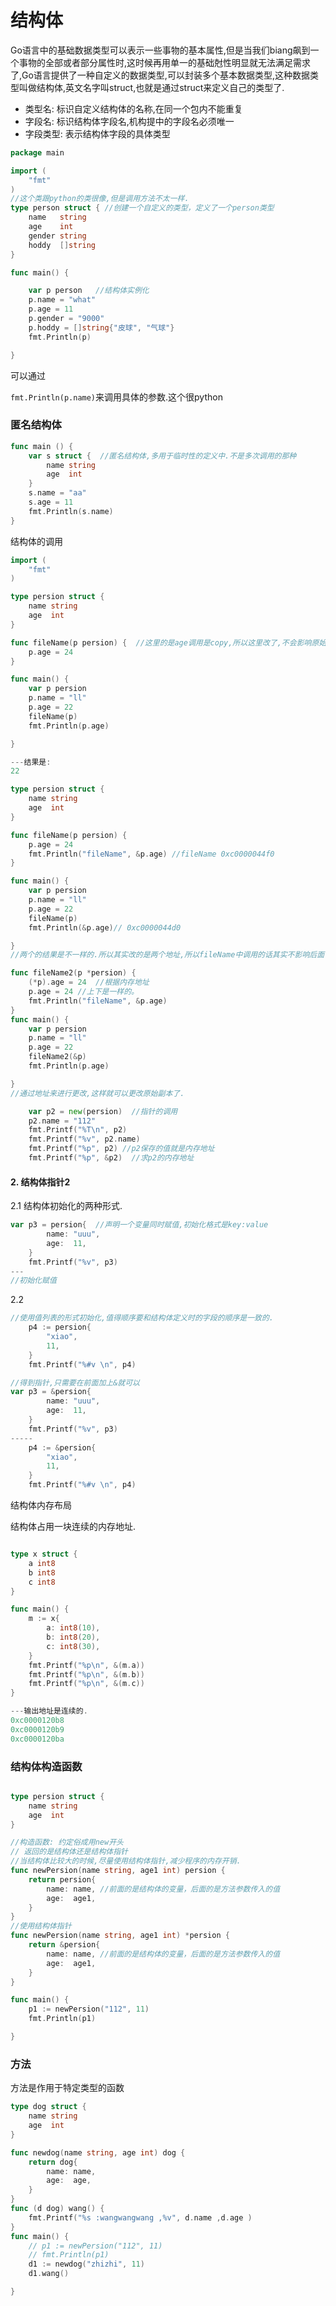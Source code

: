 # 结构体

Go语言中的基础数据类型可以表示一些事物的基本属性,但是当我们biang飙到一个事物的全部或者部分属性时,这时候再用单一的基础尅性明显就无法满足需求了,Go语言提供了一种自定义的数据类型,可以封装多个基本数据类型,这种数据类型叫做结构体,英文名字叫struct,也就是通过struct来定义自己的类型了.



* 类型名: 标识自定义结构体的名称,在同一个包内不能重复
* 字段名: 标识结构体字段名,机构提中的字段名必须唯一
* 字段类型: 表示结构体字段的具体类型

```go
package main

import (
	"fmt"
)
//这个类跟python的类很像,但是调用方法不太一样.
type person struct { //创建一个自定义的类型，定义了一个person类型
	name   string
	age    int
	gender string
	hoddy  []string
}

func main() {

	var p person   //结构体实例化
	p.name = "what"
	p.age = 11
	p.gender = "9000"
	p.hoddy = []string{"皮球", "气球"}
	fmt.Println(p)

}
```

可以通过

`fmt.Println(p.name)`来调用具体的参数.这个很python

### 匿名结构体

```go
func main () {  
	var s struct {  //匿名结构体,多用于临时性的定义中.不是多次调用的那种
		name string
		age  int
	}
	s.name = "aa"
	s.age = 11
	fmt.Println(s.name)
}

```

结构体的调用

```go
import (
	"fmt"
)

type persion struct {
	name string
	age  int
}

func fileName(p persion) {  //这里的是age调用是copy,所以这里改了,不会影响原始的初始化
	p.age = 24
}

func main() {
	var p persion
	p.name = "ll"
	p.age = 22
	fileName(p)
	fmt.Println(p.age)

}

---结果是:
22 	
```

```go
type persion struct {
	name string
	age  int
}

func fileName(p persion) {
	p.age = 24
	fmt.Println("fileName", &p.age) //fileName 0xc0000044f0
}

func main() {
	var p persion
	p.name = "ll"
	p.age = 22
	fileName(p)
	fmt.Println(&p.age)// 0xc0000044d0

}
//两个的结果是不一样的.所以其实改的是两个地址,所以fileName中调用的话其实不影响后面.
```

```go
func fileName2(p *persion) {
    (*p).age = 24  //根据内存地址
    p.age = 24 //上下是一样的。
	fmt.Println("fileName", &p.age)
}
func main() {
	var p persion
	p.name = "ll"
	p.age = 22
	fileName2(&p)
	fmt.Println(p.age)

}
//通过地址来进行更改,这样就可以更改原始副本了.
```

``` go
	var p2 = new(persion)  //指针的调用
	p2.name = "112"
	fmt.Printf("%T\n", p2)
	fmt.Printf("%v", p2.name)
	fmt.Printf("%p", p2) //p2保存的值就是内存地址
	fmt.Printf("%p", &p2)  //求p2的内存地址
```

#### 2. 结构体指针2

2.1 结构体初始化的两种形式.

```go
var p3 = persion{  //声明一个变量同时赋值,初始化格式是key:value
		name: "uuu",
		age:  11,
	}
	fmt.Printf("%v", p3)
---
//初始化赋值

```

2.2 

```go
//使用值列表的形式初始化,值得顺序要和结构体定义时的字段的顺序是一致的.
	p4 := persion{
		"xiao",
		11,
	}
	fmt.Printf("%#v \n", p4)

```

```go
//得到指针,只需要在前面加上&就可以
var p3 = &persion{  
		name: "uuu",
		age:  11,
	}
	fmt.Printf("%v", p3)
-----
	p4 := &persion{
		"xiao",
		11,
	}
	fmt.Printf("%#v \n", p4)
```

结构体内存布局

结构体占用一块连续的内存地址.

```go

type x struct {
	a int8
	b int8
	c int8
}

func main() {
	m := x{
		a: int8(10),
		b: int8(20),
		c: int8(30),
	}
	fmt.Printf("%p\n", &(m.a))
	fmt.Printf("%p\n", &(m.b))
	fmt.Printf("%p\n", &(m.c))
}

---输出地址是连续的.
0xc0000120b8
0xc0000120b9
0xc0000120ba
```





### 结构体构造函数

```go

type persion struct {
	name string
	age  int
}

//构造函数: 约定俗成用new开头
// 返回的是结构体还是结构体指针
//当结构体比较大的时候,尽量使用结构体指针,减少程序的内存开销.
func newPersion(name string, age1 int) persion {
	return persion{
		name: name, //前面的是结构体的变量，后面的是方法参数传入的值
		age:  age1,
	}
}
//使用结构体指针
func newPersion(name string, age1 int) *persion {
	return &persion{
		name: name, //前面的是结构体的变量，后面的是方法参数传入的值
		age:  age1,
	}
}

func main() {
	p1 := newPersion("112", 11)
	fmt.Println(p1)

}
```

### 方法

方法是作用于特定类型的函数

```go
type dog struct {
	name string
	age  int
}

func newdog(name string, age int) dog {
	return dog{
		name: name,
		age:  age,
	}
}
func (d dog) wang() { 
	fmt.Printf("%s :wangwangwang ,%v", d.name ,d.age )
}
func main() {
	// p1 := newPersion("112", 11)
	// fmt.Println(p1)
	d1 := newdog("zhizhi", 11)
	d1.wang()

}

```





